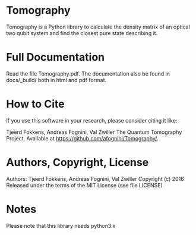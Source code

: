 # Tomography

Tomography is a Python library to calculate the density matrix of an optical two qubit system and find the closest pure state describing it.


# Full Documentation

Read the file Tomography.pdf. The documentation also be found in docs/_build/ both in html and pdf format. 

# How to Cite

If you use this software in your research, please consider citing it like:

Tjeerd Fokkens, Andreas Fognini, Val Zwiller The Quantum Tomography Project. Available at https://github.com/afognini/Tomography/.

# Authors, Copyright, License

Authors: Tjeerd Fokkens, Andreas Fognini, Val Zwiller
Copyright (c) 2016
Released under the terms of the MIT License (see file LICENSE)

# Notes

Please note that this library needs python3.x
